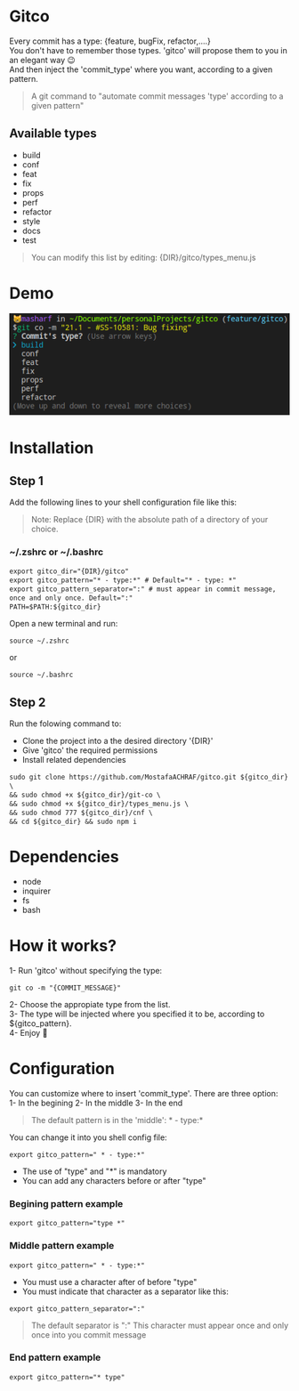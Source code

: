 # Gitco

Every commit has a type: {feature, bugFix, refactor,....}<br/>
You don't have to remember those types. 'gitco' will propose them to you in an elegant way 😉<br/>
And then inject the 'commit_type' where you want, according to a given pattern.<br/>

> A git command to "automate commit messages 'type' according to a given pattern"

## Available types

- build
- conf
- feat
- fix
- props
- perf
- refactor
- style
- docs
- test

> You can modify this list by editing: {DIR}/gitco/types_menu.js

# Demo

![gitco-demo](./gitco-demo.png)

# Installation

## Step 1

Add the following lines to your shell configuration file like this:<br/>

> Note: Replace {DIR} with the absolute path of a directory of your choice.

### ~/.zshrc or ~/.bashrc
```
export gitco_dir="{DIR}/gitco"
export gitco_pattern="* - type:*" # Default="* - type: *"
export gitco_pattern_separator=":" # must appear in commit message, once and only once. Default=":"
PATH=$PATH:${gitco_dir}
```

Open a new terminal and run:<br/>

```
source ~/.zshrc
```

or

```
source ~/.bashrc
```

## Step 2

Run the folowing command to:<br/>
- Clone the project into a the desired directory '{DIR}'
- Give 'gitco' the required permissions
- Install related dependencies

```
sudo git clone https://github.com/MostafaACHRAF/gitco.git ${gitco_dir} \
&& sudo chmod +x ${gitco_dir}/git-co \
&& sudo chmod +x ${gitco_dir}/types_menu.js \
&& sudo chmod 777 ${gitco_dir}/cnf \
&& cd ${gitco_dir} && sudo npm i
```

# Dependencies

- node
- inquirer
- fs
- bash

# How it works?

1- Run 'gitco' without specifying the type:

```
git co -m "{COMMIT_MESSAGE}"
```

2- Choose the appropiate type from the list.<br/>
3- The type will be injected where you specified it to be, according to ${gitco_pattern}.<br/>
4- Enjoy 🎉<br/>

# Configuration

You can customize where to insert 'commit_type'. There are three option:<br/>
1- In the begining
2- In the middle
3- In the end

> The default pattern is in the 'middle': * - type:*

You can change it into you shell config file:<br/>

```
export gitco_pattern=" * - type:*"
```

- The use of "type" and "*" is mandatory
- You can add any characters before or after "type"

### Begining pattern example
```
export gitco_pattern="type *"
```

### Middle pattern example
```
export gitco_pattern=" * - type:*"
```

- You must use a character after of before "type"
- You must indicate that character as a separator like this:

```
export gitco_pattern_separator=":" 
```

> The default separator is ":"
> This character must appear once and only once into you commit message

### End pattern example
```
export gitco_pattern="* type"
```
